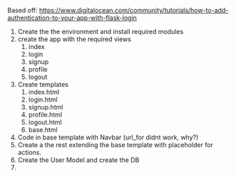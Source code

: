 Based off: https://www.digitalocean.com/community/tutorials/how-to-add-authentication-to-your-app-with-flask-login


1. Create the the environment and install required modules
2. create the app with the required views
    1. index
    2. login
    3. signup
    4. profile
    5. logout
3. Create templates
    1. index.html
    2. login.html
    3. signup.html
    4. profile.html
    5. logout.html
    6. base.html
4. Code in base template with Navbar (url_for didnt work, why?)
5. Create a the rest extending the base template with placeholder for actions.
6. Create the User Model and create the DB
7. 